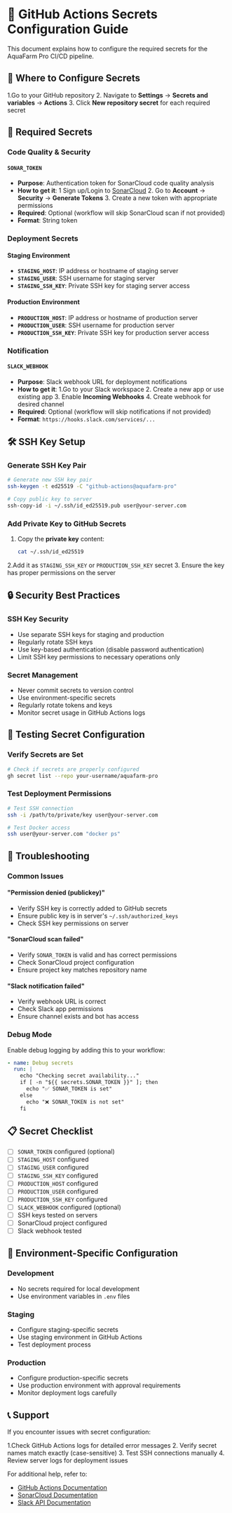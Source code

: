 # 🔐 GitHub Actions Secrets Configuration Guide

This document explains how to configure the required secrets for the AquaFarm Pro CI/CD pipeline.

## 📍 Where to Configure Secrets

1.Go to your GitHub repository
2. Navigate to **Settings** → **Secrets and variables** → **Actions**
3. Click **New repository secret** for each required secret

## 🔑 Required Secrets

### Code Quality & Security

#### `SONAR_TOKEN`

- **Purpose**: Authentication token for SonarCloud code quality analysis
- **How to get it**:
  1 Sign up/Login to [SonarCloud](https://sonarcloud.io)
  2. Go to **Account** → **Security** → **Generate Tokens**
  3. Create a new token with appropriate permissions
- **Required**: Optional (workflow will skip SonarCloud scan if not provided)
- **Format**: String token

### Deployment Secrets

#### Staging Environment

- **`STAGING_HOST`**: IP address or hostname of staging server
- **`STAGING_USER`**: SSH username for staging server
- **`STAGING_SSH_KEY`**: Private SSH key for staging server access

#### Production Environment

- **`PRODUCTION_HOST`**: IP address or hostname of production server
- **`PRODUCTION_USER`**: SSH username for production server
- **`PRODUCTION_SSH_KEY`**: Private SSH key for production server access

### Notification

#### `SLACK_WEBHOOK`

- **Purpose**: Slack webhook URL for deployment notifications
- **How to get it**:
  1.Go to your Slack workspace
  2. Create a new app or use existing app
  3. Enable **Incoming Webhooks**
  4. Create webhook for desired channel
- **Required**: Optional (workflow will skip notifications if not provided)
- **Format**: `https://hooks.slack.com/services/...`

## 🛠️ SSH Key Setup

### Generate SSH Key Pair

```bash
# Generate new SSH key pair
ssh-keygen -t ed25519 -C "github-actions@aquafarm-pro"

# Copy public key to server
ssh-copy-id -i ~/.ssh/id_ed25519.pub user@your-server.com
```

### Add Private Key to GitHub Secrets

1. Copy the **private key** content:

   ```bash
   cat ~/.ssh/id_ed25519
   ```

2.Add it as `STAGING_SSH_KEY` or `PRODUCTION_SSH_KEY` secret
3. Ensure the key has proper permissions on the server

## 🔒 Security Best Practices

### SSH Key Security

- Use separate SSH keys for staging and production
- Regularly rotate SSH keys
- Use key-based authentication (disable password authentication)
- Limit SSH key permissions to necessary operations only

### Secret Management

- Never commit secrets to version control
- Use environment-specific secrets
- Regularly rotate tokens and keys
- Monitor secret usage in GitHub Actions logs

## 🧪 Testing Secret Configuration

### Verify Secrets are Set

```bash
# Check if secrets are properly configured
gh secret list --repo your-username/aquafarm-pro
```

### Test Deployment Permissions

```bash
# Test SSH connection
ssh -i /path/to/private/key user@your-server.com

# Test Docker access
ssh user@your-server.com "docker ps"
```

## 🚨 Troubleshooting

### Common Issues

#### "Permission denied (publickey)"

- Verify SSH key is correctly added to GitHub secrets
- Ensure public key is in server's `~/.ssh/authorized_keys`
- Check SSH key permissions on server

#### "SonarCloud scan failed"

- Verify `SONAR_TOKEN` is valid and has correct permissions
- Check SonarCloud project configuration
- Ensure project key matches repository name

#### "Slack notification failed"

- Verify webhook URL is correct
- Check Slack app permissions
- Ensure channel exists and bot has access

### Debug Mode

Enable debug logging by adding this to your workflow:

```yaml
- name: Debug secrets
  run: |
    echo "Checking secret availability..."
    if [ -n "${{ secrets.SONAR_TOKEN }}" ]; then
      echo "✅ SONAR_TOKEN is set"
    else
      echo "❌ SONAR_TOKEN is not set"
    fi
```

## 📋 Secret Checklist

- [ ] `SONAR_TOKEN` configured (optional)
- [ ] `STAGING_HOST` configured
- [ ] `STAGING_USER` configured
- [ ] `STAGING_SSH_KEY` configured
- [ ] `PRODUCTION_HOST` configured
- [ ] `PRODUCTION_USER` configured
- [ ] `PRODUCTION_SSH_KEY` configured
- [ ] `SLACK_WEBHOOK` configured (optional)
- [ ] SSH keys tested on servers
- [ ] SonarCloud project configured
- [ ] Slack webhook tested

## 🔄 Environment-Specific Configuration

### Development

- No secrets required for local development
- Use environment variables in `.env` files

### Staging

- Configure staging-specific secrets
- Use staging environment in GitHub Actions
- Test deployment process

### Production

- Configure production-specific secrets
- Use production environment with approval requirements
- Monitor deployment logs carefully

## 📞 Support

If you encounter issues with secret configuration:

1.Check GitHub Actions logs for detailed error messages
2. Verify secret names match exactly (case-sensitive)
3. Test SSH connections manually
4. Review server logs for deployment issues

For additional help, refer to:

- [GitHub Actions Documentation](https://docs.github.com/en/actions)
- [SonarCloud Documentation](https://docs.sonarcloud.io)
- [Slack API Documentation](https://api.slack.com)
